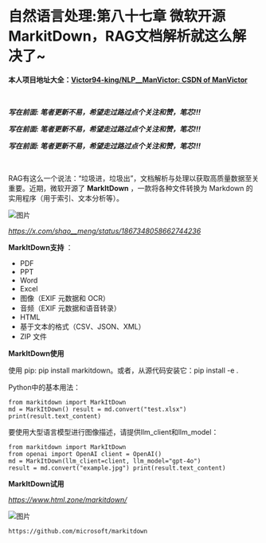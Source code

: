 # 自然语言处理:第八十七章 微软开源MarkitDown，RAG文档解析就这么解决了~

**本人项目地址大全：[Victor94-king/NLP__ManVictor: CSDN of ManVictor](https://github.com/Victor94-king/NLP__ManVictor)**

<br />

***写在前面: 笔者更新不易，希望走过路过点个关注和赞，笔芯!!!***

***写在前面: 笔者更新不易，希望走过路过点个关注和赞，笔芯!!!***

***写在前面: 笔者更新不易，希望走过路过点个关注和赞，笔芯!!!***

<br />


RAG有这么一个说法：“垃圾进，垃圾出”，文档解析与处理以获取高质量数据至关重要。近期，微软开源了 **MarkItDown** ，一款将各种文件转换为 Markdown 的实用程序（用于索引、文本分析等）。

![图片](https://mmbiz.qpic.cn/sz_mmbiz_jpg/AE74ia62XricEVJvC2aFXEJR28VINY2yAiaX6sicUfmFViaGMICwtXE8ibNADoBzmlORqPxmVBK4hxcrWiaw2Onu59ddQ/640?wx_fmt=jpeg&from=appmsg&tp=webp&wxfrom=5&wx_lazy=1&wx_co=1)

*https://x.com/shao__meng/status/1867348058662744236*

 **MarkItDown支持** ：

* PDF
* PPT
* Word
* Excel
* 图像（EXIF 元数据和 OCR）
* 音频（EXIF 元数据和语音转录）
* HTML
* 基于文本的格式（CSV、JSON、XML）
* ZIP 文件

**MarkItDown使用**

使用 pip: pip install markitdown。或者，从源代码安装它：pip install -e .

Python中的基本用法：

```
from markitdown import MarkItDown 
md = MarkItDown() result = md.convert("test.xlsx") 
print(result.text_content)
```

要使用大型语言模型进行图像描述，请提供llm_client和llm_model：

```
from markitdown import MarkItDown 
from openai import OpenAI client = OpenAI() 
md = MarkItDown(llm_client=client, llm_model="gpt-4o") 
result = md.convert("example.jpg") print(result.text_content)
```

**MarkItDown试用**

*https://www.html.zone/markitdown/*

![图片](https://mmbiz.qpic.cn/sz_mmbiz_png/AE74ia62XricEVJvC2aFXEJR28VINY2yAiac5dqxGN9PN95fbsVjWhYGv0QmV7DAVAwCUEwZvU7eo3ur6Wl82Ujgg/640?wx_fmt=png&from=appmsg&tp=webp&wxfrom=5&wx_lazy=1&wx_co=1)

```
https://github.com/microsoft/markitdown
```

